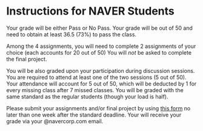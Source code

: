 # Instructions for NAVER Students
Your grade will be either Pass or No Pass. Your grade will be out of 50 and need to obtain at least 36.5 (73%) to pass the class.

Among the 4 assignments, you will need to complete 2 assignments of your choice (each accounts for 20 out of 50) 
You will *not* be asked to complete the final project.

You will be also graded upon your participation during discussion sessions. 
You are required to attend at least one of the two sessions (5 out of 50).
Your attendance will account for 5 out of 50, which will be deducted by 1 for every missing class after 7 missed classes.
You will be graded with the same standard as the regular students (though your load is half).

Please submit your assignments and/or final project 
by using [this form](https://forms.gle/aGZZ86YpCdv2zEVt9) no later than one week after the standard deadline.
Your will receive your grade via your @navercorp.com email.
